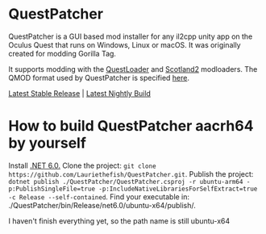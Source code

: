 
# QuestPatcher

QuestPatcher is a GUI based mod installer for any il2cpp unity app on the Oculus Quest that runs on Windows, Linux or macOS.
It was originally created for modding Gorilla Tag.

It supports modding with the [QuestLoader](https://github.com/sc2ad/QuestLoader/) and [Scotland2](https://github.com/sc2ad/Scotland2) modloaders.
The QMOD format used by QuestPatcher is specified [here](https://github.com/Lauriethefish/QuestPatcher.QMod/tree/main/SPECIFICATION.md).

[Latest Stable Release](https://github.com/Lauriethefish/QuestPatcher/releases/latest) | [Latest Nightly Build](https://nightly.link/Lauriethefish/QuestPatcher/workflows/standalone/main)

# How to build QuestPatcher aacrh64 by yourself

Install [.NET 6.0.](https://learn.microsoft.com/en-us/dotnet/core/install/linux)
Clone the project: `git clone https://github.com/Lauriethefish/QuestPatcher.git`.
Publish the project: `dotnet publish ./QuestPatcher/QuestPatcher.csproj -r ubuntu-arm64 -p:PublishSingleFile=true -p:IncludeNativeLibrariesForSelfExtract=true -c Release --self-contained`.
Find your executable in: ./QuestPatcher/bin/Release/net6.0/ubuntu-x64/publish/.

I haven't finish everything yet, so the path name is still ubuntu-x64

